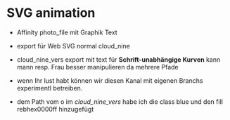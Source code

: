 # SVG animation

- Affinity photo_file mit Graphik Text
- export für Web SVG normal cloud_nine
- cloud_nine_vers export mit text für **Schrift-unabhängige Kurven** kann mann resp. Frau besser manipulieren da mehrere Pfade

- wenn Ihr lust habt können wir diesen Kanal mit eigenen Branchs experimentl betreiben.

- dem Path vom o im *cloud_nine_vers* habe ich die class blue und den fill rebhex0000ff hinzugefügt
